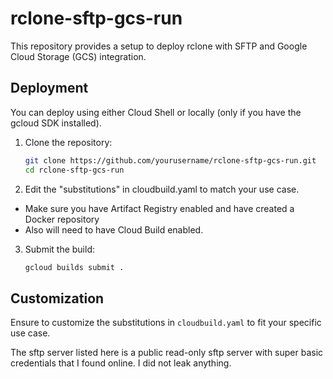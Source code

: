 # rclone-sftp-gcs-run

This repository provides a setup to deploy rclone with SFTP and Google Cloud Storage (GCS) integration.

## Deployment

You can deploy using either Cloud Shell or locally (only if you have the gcloud SDK installed).

1. Clone the repository:
    ```sh
    git clone https://github.com/yourusername/rclone-sftp-gcs-run.git
    cd rclone-sftp-gcs-run
    ```

2. Edit the "substitutions" in cloudbuild.yaml to match your use case.
- Make sure you have Artifact Registry enabled and have created a Docker repository
- Also will need to have Cloud Build enabled.


3. Submit the build:
    ```sh
    gcloud builds submit .
    ```

## Customization

Ensure to customize the substitutions in `cloudbuild.yaml` to fit your specific use case.

The sftp server listed here is a public read-only sftp server with super basic credentials that I found online. I did not leak anything.

